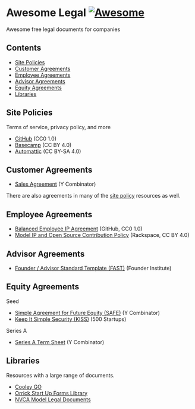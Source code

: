 # Awesome Legal [![Awesome](https://awesome.re/badge-flat2.svg)](https://awesome.re)

Awesome free legal documents for companies

## Contents

- [Site Policies](#site-policies)
- [Customer Agreements](#customer-agreements)
- [Employee Agreements](#employee-agreements)
- [Advisor Agreements](#advisor-agreements)
- [Equity Agreements](#equity-agreements)
- [Libraries](#libraries)

## Site Policies

Terms of service, privacy policy, and more

- [GitHub](https://github.com/github/site-policy) (CC0 1.0)
- [Basecamp](https://github.com/basecamp/policies) (CC BY 4.0)
- [Automattic](https://github.com/Automattic/legalmattic) (CC BY-SA 4.0)

## Customer Agreements

- [Sales Agreement](https://www.ycombinator.com/sales_agreement/) (Y Combinator)

There are also agreements in many of the [site policy](#site-policies) resources as well.

## Employee Agreements

- [Balanced Employee IP Agreement](https://github.com/github/balanced-employee-ip-agreement) (GitHub, CC0 1.0)
- [Model IP and Open Source Contribution Policy](https://processmechanics.com/2015/07/23/a-model-ip-and-open-source-contribution-policy/) (Rackspace, CC BY 4.0)

## Advisor Agreements

- [Founder / Advisor Standard Template (FAST)](https://fi.co/FAST) (Founder Institute)

## Equity Agreements

Seed

- [Simple Agreement for Future Equity (SAFE)](https://www.ycombinator.com/documents/#safe) (Y Combinator)
- [Keep It Simple Security (KISS)](https://500.co/kiss/) (500 Startups)

Series A

- [Series A Term Sheet](https://www.ycombinator.com/series_a_term_sheet/) (Y Combinator)

## Libraries

Resources with a large range of documents.

- [Cooley GO](https://www.cooleygo.com/documents/index-document-generators/)
- [Orrick Start Up Forms Library](https://www.orrick.com/Total-Access/Tool-Kit/Start-Up-Forms)
- [NVCA Model Legal Documents](https://nvca.org/model-legal-documents/)

